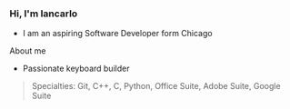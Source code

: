 ### Hi, I'm Iancarlo

* I am an aspiring Software Developer form Chicago 

About me 

+ Passionate keyboard builder 

>Specialties: Git, C++, C, Python, Office Suite, Adobe Suite, Google Suite

